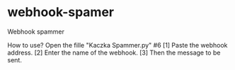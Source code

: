 # webhook-spamer
Webhook spammer

How to use?
Open the fille "Kaczka Spammer.py"
#6 [1] Paste the webhook address.
[2] Enter the name of the webhook.
[3] Then the message to be sent.
